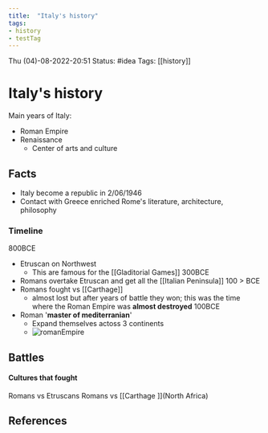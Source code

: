 ```yaml
---
title:  "Italy's history"
tags:
- history
- testTag
---
```


Thu (04)-08-2022-20:51
Status: #idea
Tags: [[history]]

# Italy's history

Main years of Italy:
- Roman Empire 
- Renaissance
	- Center of arts and culture


## Facts
- Italy become a republic in  2/06/1946
- Contact with Greece enriched Rome's literature, architecture, philosophy



### Timeline
800BCE
- Etruscan on Northwest 
	- This are famous for the [[Gladitorial Games]]
300BCE
- Romans overtake Etruscan and get all the [[Italian Peninsula]]
100 > BCE
- Romans fought vs [[Carthage]] 
	-  almost lost but after years of battle they won; this was the time where the Roman Empire was **almost destroyed**
100BCE
- Roman '**master of mediterranian**' 
	- Expand themselves actoss 3 continents
	-  ![romanEmpire](Files/romanEmpire.png)



## Battles

#### Cultures that fought
Romans vs Etruscans
Romans vs [[Carthage ]](North Africa)


## References
